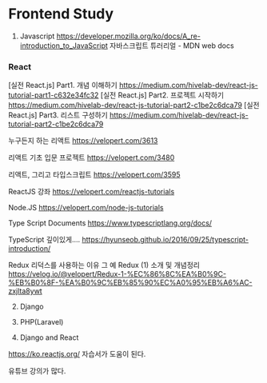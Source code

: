 # Frontend Study

1. Javascript
https://developer.mozilla.org/ko/docs/A_re-introduction_to_JavaScript
자바스크립트 튜러리얼 - MDN web docs

### React ###
[실전 React.js] Part1. 개념 이해하기
https://medium.com/hivelab-dev/react-js-tutorial-part1-c632e34fc32
[실전 React.js] Part2. 프로젝트 시작하기
https://medium.com/hivelab-dev/react-js-tutorial-part2-c1be2c6dca79
[실전 React.js] Part3. 리스트 구성하기
https://medium.com/hivelab-dev/react-js-tutorial-part2-c1be2c6dca79


누구든지 하는 리액트
https://velopert.com/3613

리액트 기초 입문 프로젝트
https://velopert.com/3480

리액트, 그리고 타입스크립트 
https://velopert.com/3595

ReactJS 강좌
https://velopert.com/reactjs-tutorials

Node.JS
https://velopert.com/node-js-tutorials


Type Script Documents
https://www.typescriptlang.org/docs/

TypeScript 깊이있게....
https://hyunseob.github.io/2016/09/25/typescript-introduction/

Redux
리덕스를 사용하는 이유 그 예
Redux (1) 소개 및 개념정리
https://velog.io/@velopert/Redux-1-%EC%86%8C%EA%B0%9C-%EB%B0%8F-%EA%B0%9C%EB%85%90%EC%A0%95%EB%A6%AC-zxjlta8ywt

2. Django

3. PHP(Laravel)

4. Django and React

https://ko.reactjs.org/
자습서가 도움이 된다. 

유튜브 강의가 많다.


